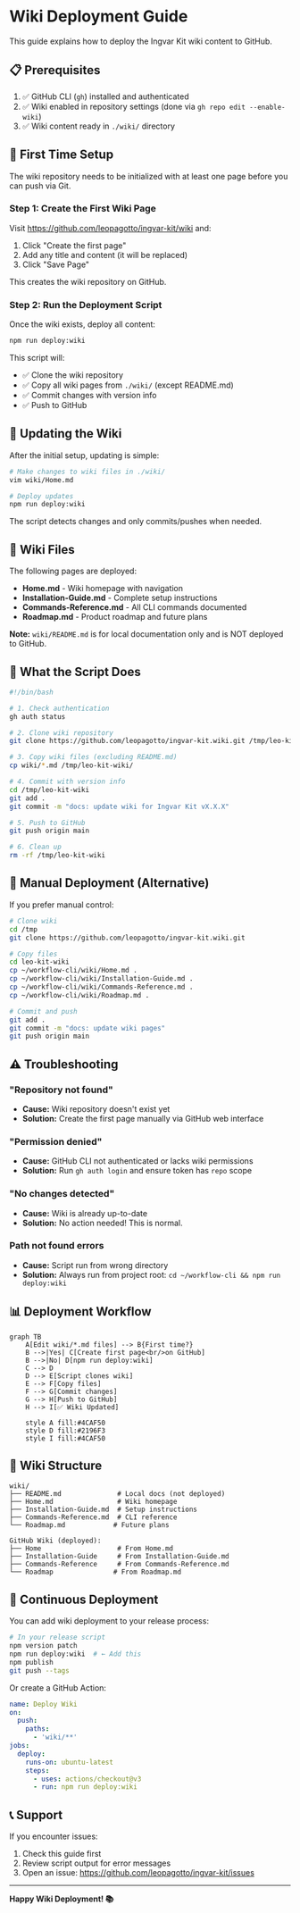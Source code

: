 # Wiki Deployment Guide

This guide explains how to deploy the Ingvar Kit wiki content to GitHub.

## 📋 Prerequisites

1. ✅ GitHub CLI (`gh`) installed and authenticated
2. ✅ Wiki enabled in repository settings (done via `gh repo edit --enable-wiki`)
3. ✅ Wiki content ready in `./wiki/` directory

## 🚀 First Time Setup

The wiki repository needs to be initialized with at least one page before you can push via Git.

### Step 1: Create the First Wiki Page

Visit https://github.com/leopagotto/ingvar-kit/wiki and:

1. Click "Create the first page"
2. Add any title and content (it will be replaced)
3. Click "Save Page"

This creates the wiki repository on GitHub.

### Step 2: Run the Deployment Script

Once the wiki exists, deploy all content:

```bash
npm run deploy:wiki
```

This script will:
- ✅ Clone the wiki repository
- ✅ Copy all wiki pages from `./wiki/` (except README.md)
- ✅ Commit changes with version info
- ✅ Push to GitHub

## 🔄 Updating the Wiki

After the initial setup, updating is simple:

```bash
# Make changes to wiki files in ./wiki/
vim wiki/Home.md

# Deploy updates
npm run deploy:wiki
```

The script detects changes and only commits/pushes when needed.

## 📝 Wiki Files

The following pages are deployed:

- **Home.md** - Wiki homepage with navigation
- **Installation-Guide.md** - Complete setup instructions
- **Commands-Reference.md** - All CLI commands documented
- **Roadmap.md** - Product roadmap and future plans

**Note:** `wiki/README.md` is for local documentation only and is NOT deployed to GitHub.

## 🎯 What the Script Does

```bash
#!/bin/bash

# 1. Check authentication
gh auth status

# 2. Clone wiki repository
git clone https://github.com/leopagotto/ingvar-kit.wiki.git /tmp/leo-kit-wiki

# 3. Copy wiki files (excluding README.md)
cp wiki/*.md /tmp/leo-kit-wiki/

# 4. Commit with version info
cd /tmp/leo-kit-wiki
git add .
git commit -m "docs: update wiki for Ingvar Kit vX.X.X"

# 5. Push to GitHub
git push origin main

# 6. Clean up
rm -rf /tmp/leo-kit-wiki
```

## 🔧 Manual Deployment (Alternative)

If you prefer manual control:

```bash
# Clone wiki
cd /tmp
git clone https://github.com/leopagotto/ingvar-kit.wiki.git

# Copy files
cd leo-kit-wiki
cp ~/workflow-cli/wiki/Home.md .
cp ~/workflow-cli/wiki/Installation-Guide.md .
cp ~/workflow-cli/wiki/Commands-Reference.md .
cp ~/workflow-cli/wiki/Roadmap.md .

# Commit and push
git add .
git commit -m "docs: update wiki pages"
git push origin main
```

## ⚠️ Troubleshooting

### "Repository not found"
- **Cause:** Wiki repository doesn't exist yet
- **Solution:** Create the first page manually via GitHub web interface

### "Permission denied"
- **Cause:** GitHub CLI not authenticated or lacks wiki permissions
- **Solution:** Run `gh auth login` and ensure token has `repo` scope

### "No changes detected"
- **Cause:** Wiki is already up-to-date
- **Solution:** No action needed! This is normal.

### Path not found errors
- **Cause:** Script run from wrong directory
- **Solution:** Always run from project root: `cd ~/workflow-cli && npm run deploy:wiki`

## 📊 Deployment Workflow

```mermaid
graph TB
    A[Edit wiki/*.md files] --> B{First time?}
    B -->|Yes| C[Create first page<br/>on GitHub]
    B -->|No| D[npm run deploy:wiki]
    C --> D
    D --> E[Script clones wiki]
    E --> F[Copy files]
    F --> G[Commit changes]
    G --> H[Push to GitHub]
    H --> I[✅ Wiki Updated]
    
    style A fill:#4CAF50
    style D fill:#2196F3
    style I fill:#4CAF50
```

## 🎨 Wiki Structure

```
wiki/
├── README.md              # Local docs (not deployed)
├── Home.md                # Wiki homepage
├── Installation-Guide.md  # Setup instructions
├── Commands-Reference.md  # CLI reference
└── Roadmap.md            # Future plans

GitHub Wiki (deployed):
├── Home                   # From Home.md
├── Installation-Guide     # From Installation-Guide.md
├── Commands-Reference     # From Commands-Reference.md
└── Roadmap               # From Roadmap.md
```

## 🔄 Continuous Deployment

You can add wiki deployment to your release process:

```bash
# In your release script
npm version patch
npm run deploy:wiki  # ← Add this
npm publish
git push --tags
```

Or create a GitHub Action:

```yaml
name: Deploy Wiki
on:
  push:
    paths:
      - 'wiki/**'
jobs:
  deploy:
    runs-on: ubuntu-latest
    steps:
      - uses: actions/checkout@v3
      - run: npm run deploy:wiki
```

## 📞 Support

If you encounter issues:
1. Check this guide first
2. Review script output for error messages
3. Open an issue: https://github.com/leopagotto/ingvar-kit/issues

---

**Happy Wiki Deployment! 📚**
